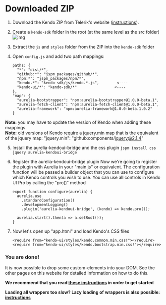 # Downloaded ZIP

1. Download the Kendo ZIP from Telerik's website ([instructions](../../simple/kendo_all_min_js)).
1. Create a `kendo-sdk` folder in the root (at the same level as the src folder)
![img](http://i.imgur.com/HefXpuN.png)
3. Extract the `js` and `styles` folder from the ZIP into the `kendo-sdk` folder
4. Open `config.js` and add two path mappings:

    ```
    paths: {
      "*": "dist/*",
      "github:*": "jspm_packages/github/*",
      "npm:*": "jspm_packages/npm/*",
      "kendo.*": "kendo-sdk/js/kendo.*.js",        <----
      "kendo-ui/*": "kendo-sdk/*"                 <----
    },
    "map": {
      "aurelia-bootstrapper": "npm:aurelia-bootstrapper@1.0.0-beta.1",
      "aurelia-fetch-client": "npm:aurelia-fetch-client@1.0.0-beta.1",
      "aurelia-framework": "npm:aurelia-framework@1.0.0-beta.1.0.2"
    }
    ```

  **Note:** you may have to update the version of Kendo when adding these mappings.  
  **Note:** old versions of Kendo require a jquery.min map that is the equivalent of the jquery map: "jquery.min": "github:components/jquery@2.1.4"

5. Install the aurelia-kendoui-bridge and the css plugin
`jspm install css jquery aurelia-kendoui-bridge`

6. Register the aurelia-kendoui-bridge plugin
Now we're going to register the plugin with Aurelia in your "main.js" or equivalent. The configuration function will be passed a builder object that you can use to configure which Kendo controls you wish to use. You can use all controls in Kendo UI Pro by calling the "pro()" method

    ```
    export function configure(aurelia) {
      aurelia.use
        .standardConfiguration()
        .developmentLogging()
        .plugin('aurelia-kendoui-bridge', (kendo) => kendo.pro());

      aurelia.start().then(a => a.setRoot());
    }
    ```

7. Now let's open up "app.html" and load Kendo's CSS files

    ```
    <require from="kendo-ui/styles/kendo.common.min.css!"></require>
    <require from="kendo-ui/styles/kendo.bootstrap.min.css!"></require>
    ```

### You are done!
It is now possible to drop some custom-elements into your DOM. See the other pages on this website for detailed information on how to do this.

**We recommend that you read [these instructions](https://aurelia-ui-toolkits.gitbooks.io/kendoui-bridge-docs/content/what_you_need_to_know.html) in order to get started**

**Loading all wrappers too slow? Lazy loading of wrappers is also possible: [instructions](#/help/docs/app_developers_notes/3._lazy_loading_wrappers)**
